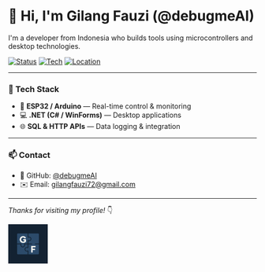# 👋 Hi, I'm Gilang Fauzi (@debugmeAI)

I'm a developer from Indonesia who builds tools using microcontrollers and desktop technologies.

[![Status](https://img.shields.io/badge/status-active-brightgreen)]()  [![Tech](https://img.shields.io/badge/built%20with-Arduino%20%7C%20ESP32%20%7C%20.NET-blue)]()  [![Location](https://img.shields.io/badge/location-Indonesia-red)]()

---

### 🔧 Tech Stack

- 🧠 **ESP32 / Arduino** — Real-time control & monitoring  
- 💻 **.NET (C# / WinForms)** — Desktop applications  
- 🌐 **SQL & HTTP APIs** — Data logging & integration  

---

### 📫 Contact

- 🔗 GitHub: [@debugmeAI](https://github.com/debugmeAI)  
- ✉️ Email: gilangfauzi72@gmail.com

---

_Thanks for visiting my profile!_ 👇

<p align="left">
  <img src="https://raw.githubusercontent.com/debugmeAI/debugmeAI/main/logo.png" width="80" alt="GF Logo"/>
</p>
